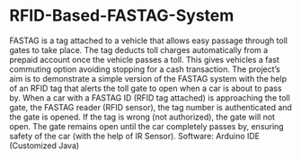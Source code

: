 # RFID-Based-FASTAG-System
FASTAG is a tag attached to a vehicle that allows easy passage through  toll gates to take place. The tag deducts toll charges automatically from  a prepaid account once the vehicle passes a toll. This gives vehicles a  fast commuting option avoiding stopping for a cash transaction.
The project’s aim is to demonstrate a simple version of the FASTAG  system with the help of an RFID tag that alerts the toll gate to open  when a car is about to pass by.
When a car with a FASTAG ID (RFID tag attached) is approaching the toll  gate, the FASTAG reader (RFID sensor), the tag number is authenticated  and the gate is opened. If the tag is wrong (not authorized), the gate will not open. The  gate remains open until the car completely passes by, ensuring safety of  the car (with the help of IR Sensor).
Software: Arduino IDE (Customized Java)

